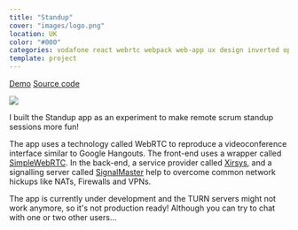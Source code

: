 ```yaml
---
title: "Standup"
cover: "images/logo.png"
location: UK
color: "#000"
categories: vodafone react webrtc webpack web-app ux design inverted open-source
template: project
---
```


<p class="align-center">
<a class="btn" role="button" href="https://fingertips-standup.herokuapp.com/" target="_blank">Demo</a>
<a class="btn" role="button" href="https://github.com/gazpachu/standup" target="_blank">Source code</a>
</p>

![](/work/standup/images/1.jpg)

I built the Standup app as an experiment to make remote scrum standup sessions more fun!

The app uses a technology called WebRTC to reproduce a videoconference interface similar to Google Hangouts. The front-end uses a wrapper called [SimpleWebRTC](https://github.com/andyet/SimpleWebRTC). In the back-end, a service provider called [Xirsys](https://xirsys.com/), and a signalling server called [SignalMaster](https://github.com/andyet/signalmaster) help to overcome common network hickups like NATs, Firewalls and VPNs.

The app is currently under development and the TURN servers might not work anymore, so it's not production ready! Although you can try to chat with one or two other users...
